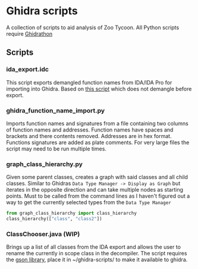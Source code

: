 # Ghidra scripts

A collection of scripts to aid analysis of Zoo Tycoon. All Python scripts require [Ghidrathon](https://github.com/mandiant/Ghidrathon)

## Scripts

### ida_export.idc
This script exports demangled function names from IDA/IDA Pro for importing into Ghidra. Based on [this script](https://gist.github.com/hax0kartik/e358ce447a4537bcef534aa8de84817c) which does not demangle before export.

### ghidra_function_name_import.py
Imports function names and signatures from a file containing two columns of function names and addresses. Function names have spaces and brackets and there contents removed. Addresses are in hex format. Functions signatures are added as plate comments.
For very large files the script may need to be run multiple times.

### graph_class_hierarchy.py
Given some parent classes, creates a graph with said classes and all child classes. Similar to Ghidras `Data Type Manager -> Display as Graph` but iterates in the opposite direction and can take multiple nodes as starting points. 
Must to be called from the command lines as I haven't figured out a way to get the currently selected types from the `Data Type Manager`

```python
from graph_class_hierarchy import class_hierarchy
class_hierarchy(["class", "class2"])
```

### ClassChooser.java (WIP)
Brings up a list of all classes from the IDA export and allows the user to rename the currently in scope class in the decompiler. The script requires the [gson library](https://repo1.maven.org/maven2/com/google/code/gson/gson/2.10.1/gson-2.10.1.jar), place it in ~/ghidra-scripts/ to make it available to ghidra.